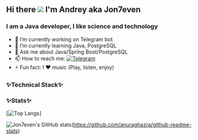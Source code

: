 ## Hi there ![](https://user-images.githubusercontent.com/18350557/176309783-0785949b-9127-417c-8b55-ab5a4333674e.gif)  I'm Andrey aka Jon7even

### I am a Java developer, I like science and technology

- 🔭 I’m currently working on Telegram bot
- 🌱 I’m currently learning Java, PostgreSQL
- 💬 Ask me about Java/Spring Boot/PostgreSQL
- 📫 How to reach me: [![Telegram](https://img.shields.io/badge/-Telegram-090909?style=for-the-badge&logo=telegram&logoColor=27A0D9)](https://t.me//jon_seven)
- ⚡ Fun fact: I ❤ music (Play, listen, enjoy)

### ✨Technical Stack✨

### ✨Stats✨

[![Top Langs](https://github-readme-stats.vercel.app/api/top-langs/?username=jon7even&layout=compact&theme=gruvbox)]

![Jon7even's GitHub stats](https://github-readme-stats.vercel.app/api?username=jon7even&hide=stars,contribs&show_icons=true&theme=gruvbox)(https://github.com/anuraghazra/github-readme-stats)
